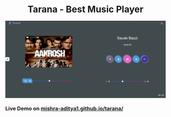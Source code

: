 <h1 align="center"> Tarana - Best Music Player </h1>

<img align="center" src="https://raw.githubusercontent.com/mishra-aditya1/tarana/main/img/tarana.png"></a>

### Live Demo on [mishra-aditya1.github.io/tarana/](https://github.com/mishra-aditya1/tarana/)


